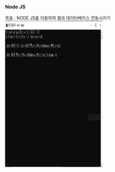 ### Node JS

목표 : NODE JS를 이용하여 웹과 데이터베이스 연동시키기
<img src = "img/1.png" width = "320" height = "480">
